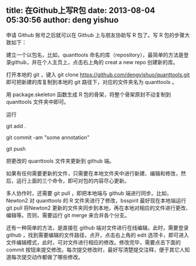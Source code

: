 title: 在Github上写R包
date: 2013-08-04 05:30:56
author: deng yishuo
---

申请 Github 账号之后就可以在 Github 上与朋友协助写 R 包了。写 R 包的步骤大致如下：

建立一个以包名，比如，quanttools 命名的库（repository），最简单的方法是登录github，并在个人主页上，点击右上角的 creat a new repo 创建新的库。

打开本地的 git ，键入 git clone https://github.com/dengyishuo/quanttools.git  即可把新建的库复制到本地的 git 路径下，对应的文件夹名为 quanttools 。

用 package.skeleton 函数生成 R 包的骨架，将整个骨架原封不动复制到 quanttools 文件夹中即可。

运行

git add .

git commit -am "some annotation"

git push

把更改的 quanttools 文件夹更新到 github 端。

如果有任何需要更新的文件，只需要在本地文件夹中进行新建、编辑和修改，然后，运行上面的三个命令，即可对包的内容尽心更新。

多人协作时，还需要 git pull ，即把本地端与 github 端进行同步。比如，Newton2 对 quanttools 的 R 文件夹进行了修改，bsspirit 最好现在本地端运行 git pull 将Newton2 更新的文件夹同步到本地，再在本地对相应的文件进行更改、编辑等。否则，需要运行 git merge 来合并各个分支。

还有一种简单的方法，是直接在 github 端对文件进行在线编辑，此时，需要登录 github ，找到需要编辑的文件路径，点开，点击右上角的 edit 选项卡，即可进入文件编辑模式，此时，可对文件进行相应的修改。修改完毕，需要点击下面的 commit 按钮来提交修改。每次提交修改时，最好写清楚提交注释，便于其它人知道每次提交动作都做了哪些修改。
